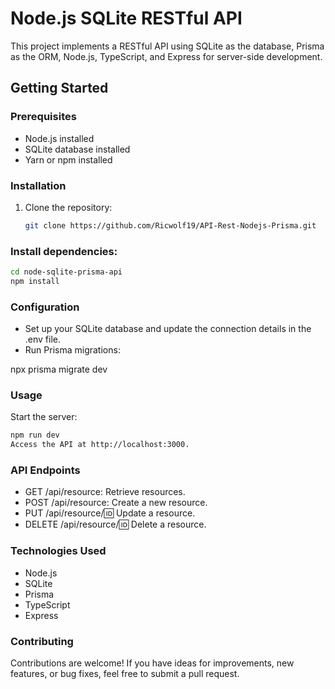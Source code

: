 # Node.js SQLite RESTful API

This project implements a RESTful API using SQLite as the database, Prisma as the ORM, Node.js, TypeScript, and Express for server-side development.

## Getting Started

### Prerequisites

- Node.js installed
- SQLite database installed
- Yarn or npm installed

### Installation

1. Clone the repository:

   ```bash
   git clone https://github.com/Ricwolf19/API-Rest-Nodejs-Prisma.git
    ```

### Install dependencies:

```bash
cd node-sqlite-prisma-api
npm install
```
### Configuration

- Set up your SQLite database and update the connection details in the .env file.
- Run Prisma migrations:

npx prisma migrate dev

### Usage
Start the server:

```bash
npm run dev
Access the API at http://localhost:3000.
```

### API Endpoints
- GET /api/resource: Retrieve resources.
- POST /api/resource: Create a new resource.
- PUT /api/resource/:id: Update a resource.
- DELETE /api/resource/:id: Delete a resource.

### Technologies Used
- Node.js
- SQLite
- Prisma
- TypeScript
- Express

### Contributing
Contributions are welcome! If you have ideas for improvements, new features, or bug fixes, feel free to submit a pull request.